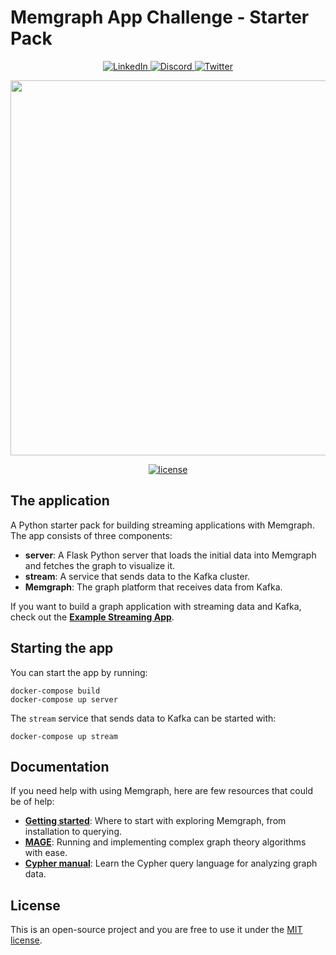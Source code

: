 # Memgraph App Challenge - Starter Pack

<p align="center">
  <a href="https://www.linkedin.com/company/memgraph">
    <img src="https://img.shields.io/badge/LinkedIn-0077B5?style=for-the-badge&logo=linkedin&logoColor=white" alt="LinkedIn"/>
  </a>
  <a href="https://memgr.ph/join-discord">
    <img src="https://img.shields.io/badge/Discord-7289DA?style=for-the-badge&logo=discord&logoColor=white" alt="Discord"/>
  </a>
  <a href="https://twitter.com/memgraphdb">
    <img src="https://img.shields.io/badge/Twitter-1DA1F2?style=for-the-badge&logo=twitter&logoColor=white" alt="Twitter"/>
  </a>
</p>

<p align="center">
  <img src="https://public-assets.memgraph.com/app-challenge-starter-pack/demo.png" width="600"/>
</p>

<p align="center">
  <a href="https://github.com/memgraph/memgraph-platform/LICENSE">
    <img src="https://img.shields.io/github/license/g-despot/app-challenge-starter-pack.svg" alt="license"/>
  </a>
</p>

## The application

A Python starter pack for building streaming applications with Memgraph.
The app consists of three components:
* **server**: A Flask Python server that loads the initial data into Memgraph and fetches the graph to visualize it.
* **stream**: A service that sends data to the Kafka cluster.
* **Memgraph**: The graph platform that receives data from Kafka.

If you want to build a graph application with streaming data and Kafka, check out the **[Example Streaming App](https://github.com/memgraph/example-streaming-app)**.

## Starting the app

You can start the app by running:
```
docker-compose build
docker-compose up server
```

The `stream` service that sends data to Kafka can be started with:
```
docker-compose up stream
```

## Documentation

If you need help with using Memgraph, here are few resources that could be of help:
* **[Getting started](https://docs.memgraph.com/memgraph/getting-started)**: Where to start with exploring Memgraph, from installation to querying.
* **[MAGE](https://docs.memgraph.com/mage)**: Running and implementing complex graph theory algorithms with ease.
* **[Cypher manual](https://docs.memgraph.com/cypher-manual/)**: Learn the Cypher query language for analyzing graph data.

## License

This is an open-source project and you are free to use it under the [MIT license](./LICENSE).
